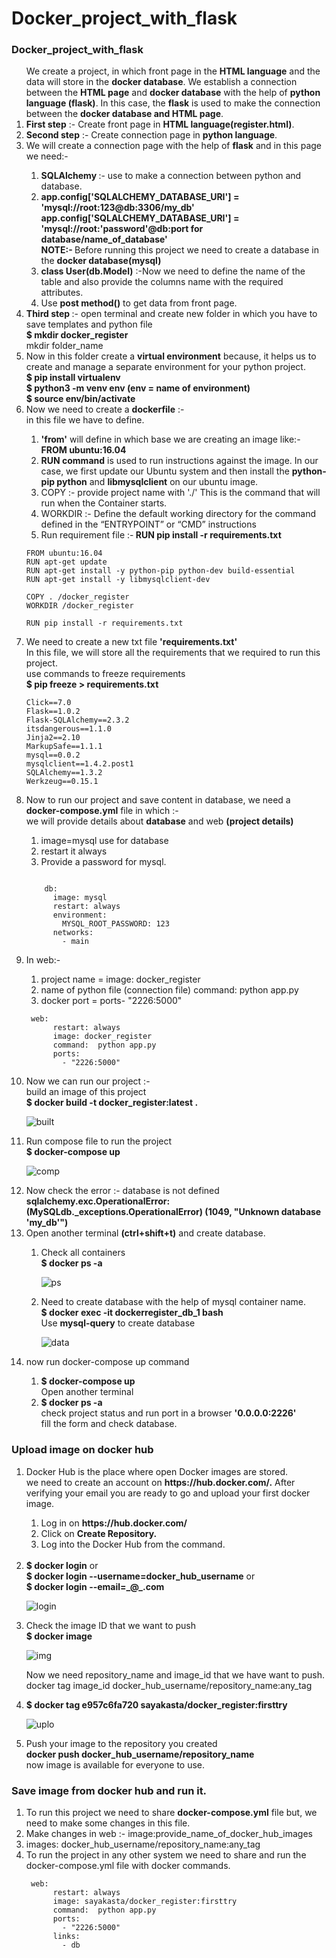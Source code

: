 # Docker_project_with_flask
### Docker_project_with_flask
<ol> 
We create a project, in which front page in the <strong>HTML language</strong> and the data will store in the <strong>docker database</strong>. We establish a connection between the <strong>HTML page</strong> and <strong>docker database</strong> with the help of <strong>python language (flask)</strong>.  In this case, the <strong>flask</strong> is used to make the connection between the <strong>docker database and HTML page</strong>.</br>

<li><strong>First step</strong> :- Create front page in <strong>HTML language(register.html)</strong>.</li>

<li><strong>Second step</strong> :- Create connection page in <strong>python language</strong>.</li>
<li>We will create a connection page with the help of <strong>flask</strong> and in this page we need:-</li>
<ol>
<li><strong>SQLAlchemy </strong>:- use to make a connection between python and database.</li>
<li><strong>app.config['SQLALCHEMY_DATABASE_URI'] = 'mysql://root:123@db:3306/my_db'</strong></li>
<strong>app.config['SQLALCHEMY_DATABASE_URI'] = 'mysql://root:'password'@db:port for database/name_of_database'</strong></br> 
<strong>NOTE:- </strong>Before running this project we need to create a database in the <strong>docker database(mysql)</strong></br>
<li><strong>class User(db.Model)</strong> :-Now we need to define the name of the table and also provide the columns name with the required attributes.</li>
<li>Use <strong>post method()</strong> to get data from front page.</li>
</ol>

<li><strong>Third step </strong>:- open terminal and create new folder in which you have to save templates and python file</br>
<strong>$ mkdir docker_register</strong></br>
mkdir folder_name</li>

<li>Now in this folder create a <strong>virtual environment</strong> because, it helps us to create and manage a separate environment for your python project.</br>
<strong>$ pip install virtualenv</strong></br>
<strong>$ python3 -m venv env (env = name of environment)</strong></br>
<strong>$ source env/bin/activate</strong></br></li>

<li>Now we need to create a <strong>dockerfile</strong> :- </br>
  in this file we have to define.</li>
  <ol>
<li><strong>'from'</strong> will define in which base we are creating an image like:-</br>
<strong>FROM ubuntu:16.04</strong></li>
<li><strong>RUN command</strong> is used to run instructions against the image. In our case, we first update our Ubuntu system and then install the <strong>python-pip python</strong> and <strong>libmysqlclient</strong> on our ubuntu image.</li>
<li>COPY :- provide project name with './' This is the command that will run when the Container starts.</li>
<li>WORKDIR :- Define the default working directory for the command defined in the “ENTRYPOINT” or “CMD” instructions </li>
<li>Run requirement file :-<strong> RUN pip install -r requirements.txt</strong></li>
</ol>

```
FROM ubuntu:16.04
RUN apt-get update
RUN apt-get install -y python-pip python-dev build-essential
RUN apt-get install -y libmysqlclient-dev

COPY . /docker_register
WORKDIR /docker_register

RUN pip install -r requirements.txt

```

<li>We need to create a new txt file <strong>'requirements.txt'</strong></br>
In this file, we will store all the requirements that we required to run this project.</br>
use commands to freeze requirements</br>
<strong>$ pip freeze > requirements.txt</strong></li>

```
Click==7.0
Flask==1.0.2
Flask-SQLAlchemy==2.3.2
itsdangerous==1.1.0
Jinja2==2.10
MarkupSafe==1.1.1
mysql==0.0.2
mysqlclient==1.4.2.post1
SQLAlchemy==1.3.2
Werkzeug==0.15.1

```

<li>Now to run our project and save content in database, we need a <strong>docker-compose.yml</strong> file in which :-</br>
we will provide details about <strong>database</strong> and web <strong>(project details)</strong></li>
<ol>
<li>image=mysql use for database</strong></li>
<li>restart it always</li>
<li>Provide a password for mysql.</li>
</ol>

```

    db:
      image: mysql
      restart: always
      environment:
        MYSQL_ROOT_PASSWORD: 123
      networks:
        - main
```

<li>In web:-</li>
<ol>
<li>project name = image: docker_register</li>
<li>name of python file (connection file)  command:  python app.py</li>
<li>docker port = ports- "2226:5000"</li>
</ol>

```
 web:
      restart: always
      image: docker_register
      command:  python app.py
      ports:
        - "2226:5000"
```

<li>Now we can run our project :-</br>
build an image of this project</br>
<strong>$ docker build -t docker_register:latest . </strong></li>   
  
  
![built](https://user-images.githubusercontent.com/47202519/56130684-34b38900-5fa3-11e9-9abc-a3a554ec3ecb.png)


<li>Run compose file to run the project</br>
<strong>$ docker-compose up</strong></li>     

![comp](https://user-images.githubusercontent.com/47202519/56130881-b4d9ee80-5fa3-11e9-96bb-8f3cef71e8e0.png)


<li>Now check the error :- database is not defined</br>
<strong>sqlalchemy.exc.OperationalError: (MySQLdb._exceptions.OperationalError) (1049, "Unknown database 'my_db'")</strong></li>

<li>Open another terminal <strong>(ctrl+shift+t)</strong> and create database.</li>
<ol>
<li>Check all containers</br>
<strong>$ docker ps -a</strong></li>  

![ps](https://user-images.githubusercontent.com/47202519/56131147-4d706e80-5fa4-11e9-96aa-7107151d1862.png)

<li>Need to create database with the help of mysql container name.</br>
 <strong>$ docker exec -it dockerregister_db_1 bash</strong></br>
 Use <strong>mysql-query</strong> to create database</li>     
 
![data](https://user-images.githubusercontent.com/47202519/56131388-e3a49480-5fa4-11e9-9693-f00e88c80f10.png)

</ol>


<li>now run docker-compose up command</li>
<ol>
<li><strong>$ docker-compose up</strong></li>
Open another terminal</br>
<li><strong>$ docker ps -a</strong></li>
check project status and run port in a browser <strong>'0.0.0.0:2226'</strong></br>
fill the form and check database.</li>
</ol>
</ol>

### Upload image on docker hub

<ol>
<li>Docker Hub is the place where open Docker images are stored.</br>
we need to create an account on <strong>https://hub.docker.com/.</strong> After verifying your email you are ready to go and upload your first docker image.</li>
<ol>
<li>Log in on <strong>https://hub.docker.com/</strong></li>
<li>Click on <strong>Create Repository.</strong></li>
<li>Log into the Docker Hub from the command.</li>
</ol></br>
<li><strong>$ docker login</strong> or</br>
  <strong>$ docker login --username=docker_hub_username</strong> or</br>
  <strong>$ docker login --email=_@_.com</strong></li>  
  
![login](https://user-images.githubusercontent.com/47202519/56132417-89590300-5fa7-11e9-87bf-0696719a9e34.png)

<li>Check the image ID that we want to push </br>
<strong>$ docker image</strong></br>   

![img](https://user-images.githubusercontent.com/47202519/56132876-c245a780-5fa8-11e9-9145-aba5de9aa499.png)

Now we need repository_name and image_id that we have want to push.</br>
docker tag image_id docker_hub_username/repository_name:any_tag</br>
<li><strong>$ docker tag e957c6fa720  sayakasta/docker_register:firsttry</strong></li>  

![uplo](https://user-images.githubusercontent.com/47202519/56133202-7d6e4080-5fa9-11e9-95fd-17aa85088ca0.png)

<li>Push your image to the repository you created</br>
<strong>docker push docker_hub_username/repository_name</strong></br>
now image is available for everyone to use.</li>
</ol>

### Save image from docker hub and run it.
<ol>
<li>To run this project we need to share <strong>docker-compose.yml</strong> file but, we need to make some changes in this file.</br>
<li>Make changes in web :- image:provide_name_of_docker_hub_images</li>
<li>images: docker_hub_username/repository_name:any_tag</li>
<li>To run the project in any other system we need to share and run the docker-compose.yml file with docker commands.</li>

```
 web:
      restart: always
      image: sayakasta/docker_register:firsttry
      command:  python app.py
      ports:
        - "2226:5000"
      links:
        - db

```
</ol>




 

